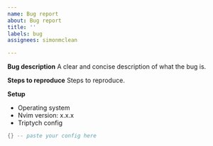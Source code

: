 ```yaml
---
name: Bug report
about: Bug report
title: ''
labels: bug
assignees: simonmclean

---
```


**Bug description**
A clear and concise description of what the bug is.

**Steps to reproduce**
Steps to reproduce.

**Setup**
- Operating system
- Nvim version: x.x.x
- Triptych config

```lua
{} -- paste your config here
```
